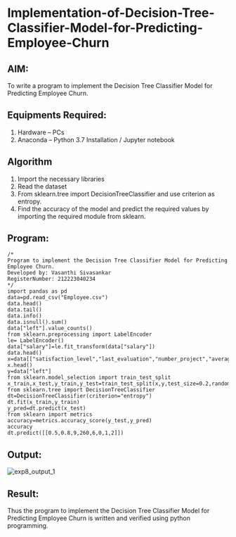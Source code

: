 # Implementation-of-Decision-Tree-Classifier-Model-for-Predicting-Employee-Churn

## AIM:
To write a program to implement the Decision Tree Classifier Model for Predicting Employee Churn.

## Equipments Required:
1. Hardware – PCs
2. Anaconda – Python 3.7 Installation / Jupyter notebook

## Algorithm
1. Import the necessary libraries
2. Read the dataset
3. From sklearn.tree import DecisionTreeClassifier and use criterion as entropy.
4. Find the accuracy of the model and predict the required values by importing the required module from sklearn.

## Program:
```
/*
Program to implement the Decision Tree Classifier Model for Predicting Employee Churn.
Developed by: Vasanthi Sivasankar
RegisterNumber: 212223040234
*/
import pandas as pd
data=pd.read_csv("Employee.csv")
data.head()
data.tail()
data.info()
data.isnull().sum()
data["left"].value_counts()
from sklearn.preprocessing import LabelEncoder
le= LabelEncoder()
data["salary"]=le.fit_transform(data["salary"])
data.head()
x=data[["satisfaction_level","last_evaluation","number_project","average_montly_hours","time_spend_company","Work_accident","promotion_last_5years","salary"]]
x.head()
y=data["left"]
from sklearn.model_selection import train_test_split
x_train,x_test,y_train,y_test=train_test_split(x,y,test_size=0.2,random_state=42)
from sklearn.tree import DecisionTreeClassifier
dt=DecisionTreeClassifier(criterion="entropy")
dt.fit(x_train,y_train)
y_pred=dt.predict(x_test)
from sklearn import metrics
accuracy=metrics.accuracy_score(y_test,y_pred)
accuracy
dt.predict([[0.5,0.8,9,260,6,0,1,2]])

```

## Output:

![exp8_output_1](https://github.com/user-attachments/assets/642c906f-f78f-4783-8c3a-2c56e5560cfc)


## Result:
Thus the program to implement the  Decision Tree Classifier Model for Predicting Employee Churn is written and verified using python programming.
